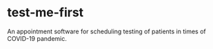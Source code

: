 # test-me-first
An appointment software for scheduling testing of patients in times of COVID-19 pandemic.
